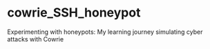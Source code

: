 # cowrie_SSH_honeypot
Experimenting with honeypots: My learning journey simulating cyber attacks with Cowrie
